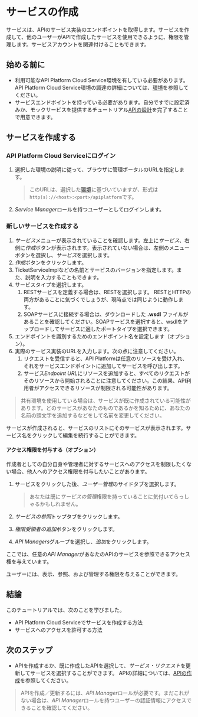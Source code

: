 # サービスの作成

サービスは、APIのサービス実装のエンドポイントを取得します。サービスを作成して、他のユーザーがAPIで作成したサービスを使用できるように、権限を管理します。サービスアカウントを関連付けることもできます。

## 始める前に

- 利用可能なAPI Platform Cloud Service環境を有している必要があります。API Platform Cloud Service環境の調達の詳細については、[環境](../../../../../environments/README.md)を参照してください。
- サービスエンドポイントを持っている必要があります。自分ですでに設定済みか、モックサービスを提供するチュートリアル[APIの設計](../../design/design_api)を完了することで用意できます。

## サービスを作成する

### API Platform Cloud Serviceにログイン

1. 選択した環境の説明に従って、ブラウザに管理ポータルのURLを指定します。

    > このURLは、選択した[環境](../../../../environments/README.md)に基づいていますが、形式は `http(s)://<host>:<port>/apiplatform`です。

1. *Service Manager*ロールを持つユーザーとしてログインします。

### 新しいサービスを作成する

1. *サービス*メニューが表示されていることを確認します。左上に*サービス*、右側に*作成*ボタンが表示されます。表示されていない場合は、左側のメニューボタンを選択し、*サービス*を選択します。
1. *作成*ボタンをクリックします。
1. TicketServiceImplなどの名前とサービスのバージョンを指定します。また、説明を入力することもできます。
1. サービスタイプを選択します。
   1. RESTサービスを定義する場合は、RESTを選択します。 RESTとHTTPの両方があることに気づくでしょうが、現時点では同じように動作します。
   1. SOAPサービスに接続する場合は、ダウンロードした **.wsdl** ファイルがあることを確認してください。SOAPサービスを選択すると、wsdlをアップロードしてサービスに適したポートタイプを選択できます。
1. エンドポイントを識別するためのエンドポイント名を設定します（オプション）。
1. 実際のサービス実装のURLを入力します。次の点に注意してください。
   1. リクエストを受信すると、API Platformは任意のリソースを受け入れ、それをサービスエンドポイントに追加してサービスを呼び出します。
   1. サービス*Endpoint URL*にリソースを追加すると、すべてのリクエストがそのリソースから開始されることに注意してください。この結果、API利用者がアクセスできるリソースが制限される可能性があります。

> 共有環境を使用している場合は、サービスが既に作成されている可能性があります。どのサービスがあなたのものであるかを知るために、あなたの名前の頭文字を追加するなどをして名前を変更してください。

サービスが作成されると、サービスのリストにそのサービスが表示されます。サービス名をクリックして編集を続行することができます。

#### アクセス権限を付与する（オプション）

作成者としての自分自身や管理者に対するサービスへのアクセスを制限したくない場合、他人へのアクセス権限を付与したいことがあります。

1. サービスをクリックした後、*ユーザー管理*のサイドタブを選択します。

    > あなたは既に*サービスの管理*権限を持っていることに気付いてらっしゃるかもしれません。

1. *サービスの参照*トップタブをクリックします。
1. *権限受領者の追加*ボタンをクリックします。
1. *API Managers*グループを選択し、*追加*をクリックします。

ここでは、任意の*API Manager*があなたのAPIのサービスを参照できるアクセス権を与えています。

ユーザーには、表示、参照、および管理する権限を与えることができます。

## 結論

このチュートリアルでは、次のことを学びました。

- API Platform Cloud Serviceでサービスを作成する方法
- サービスへのアクセスを許可する方法
  
## 次のステップ

- APIを作成するか、既に作成したAPIを選択して、*サービス・リクエスト*を更新してサービスを選択することができます。 APIの詳細については、[APIの作成](../../apis/create_api)を参照してください。

> APIを作成／更新するには、*API Manager*ロールが必要です。まだこれがない場合は、*API Manager*ロールを持つユーザーの認証情報にアクセスできることを確認してください。
